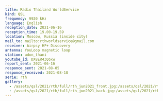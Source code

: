 ```yaml
---
title: Radio Thailand WorldService
kind: QSL
frequency: 9920 kHz
language: English
reception_date: 2021-06-16
reception_time: 19.00-19.59
location: Moscow, Russia (inside city)
mail_to: mailto:rthworldservice@gmail.com
receiver: Airpsy HF+ Discovery
antenna: YouLoop magnetic loop
station: udon_thani
youtube_id: DX8ER43Qoxw
report_sent: 2021-06-16
responce_sent: 2021-08-05
responce_received: 2021-08-18
serie: rth
gallery:
  - /assets/qsl/2021/rth/full/rth_jun2021_front.jpg:/assets/qsl/2021/rth/small/rth_jun2021_front.jpg
  - /assets/qsl/2021/rth/full/rth_jun2021_back.jpg:/assets/qsl/2021/rth/small/rth_jun2021_back.jpg
---
```

